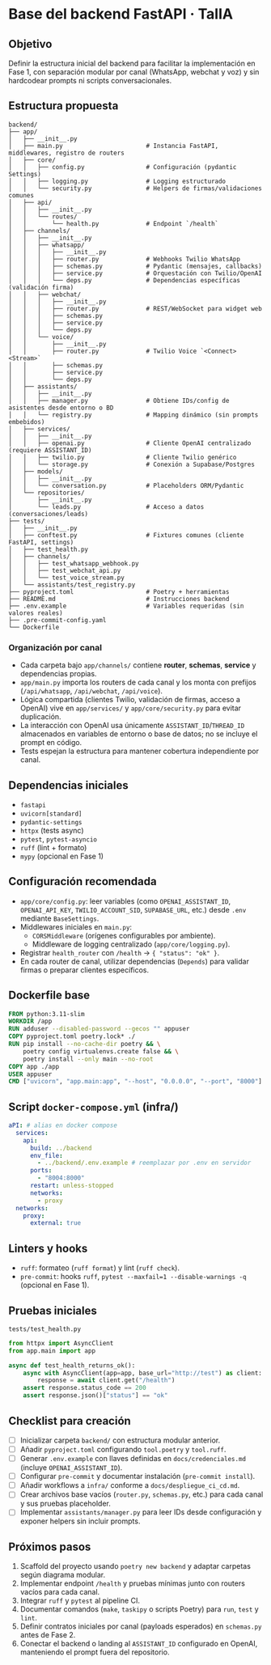 # Base del backend FastAPI · TalIA

## Objetivo
Definir la estructura inicial del backend para facilitar la implementación en Fase 1, con separación modular por canal (WhatsApp, webchat y voz) y sin hardcodear prompts ni scripts conversacionales.

## Estructura propuesta
```
backend/
├── app/
│   ├── __init__.py
│   ├── main.py                       # Instancia FastAPI, middlewares, registro de routers
│   ├── core/
│   │   ├── config.py                 # Configuración (pydantic Settings)
│   │   ├── logging.py                # Logging estructurado
│   │   └── security.py               # Helpers de firmas/validaciones comunes
│   ├── api/
│   │   ├── __init__.py
│   │   └── routes/
│   │       └── health.py             # Endpoint `/health`
│   ├── channels/
│   │   ├── __init__.py
│   │   ├── whatsapp/
│   │   │   ├── __init__.py
│   │   │   ├── router.py             # Webhooks Twilio WhatsApp
│   │   │   ├── schemas.py            # Pydantic (mensajes, callbacks)
│   │   │   ├── service.py            # Orquestación con Twilio/OpenAI
│   │   │   └── deps.py               # Dependencias específicas (validación firma)
│   │   ├── webchat/
│   │   │   ├── __init__.py
│   │   │   ├── router.py             # REST/WebSocket para widget web
│   │   │   ├── schemas.py
│   │   │   ├── service.py
│   │   │   └── deps.py
│   │   └── voice/
│   │       ├── __init__.py
│   │       ├── router.py             # Twilio Voice `<Connect><Stream>`
│   │       ├── schemas.py
│   │       ├── service.py
│   │       └── deps.py
│   ├── assistants/
│   │   ├── __init__.py
│   │   ├── manager.py                # Obtiene IDs/config de asistentes desde entorno o BD
│   │   └── registry.py               # Mapping dinámico (sin prompts embebidos)
│   ├── services/
│   │   ├── __init__.py
│   │   ├── openai.py                 # Cliente OpenAI centralizado (requiere ASSISTANT_ID)
│   │   ├── twilio.py                 # Cliente Twilio genérico
│   │   └── storage.py                # Conexión a Supabase/Postgres
│   ├── models/
│   │   ├── __init__.py
│   │   └── conversation.py           # Placeholders ORM/Pydantic
│   └── repositories/
│       ├── __init__.py
│       └── leads.py                  # Acceso a datos (conversaciones/leads)
├── tests/
│   ├── __init__.py
│   ├── conftest.py                   # Fixtures comunes (cliente FastAPI, settings)
│   ├── test_health.py
│   ├── channels/
│   │   ├── test_whatsapp_webhook.py
│   │   ├── test_webchat_api.py
│   │   └── test_voice_stream.py
│   └── assistants/test_registry.py
├── pyproject.toml                    # Poetry + herramientas
├── README.md                         # Instrucciones backend
├── .env.example                      # Variables requeridas (sin valores reales)
├── .pre-commit-config.yaml
└── Dockerfile
```

### Organización por canal
- Cada carpeta bajo `app/channels/` contiene **router**, **schemas**, **service** y dependencias propias.
- `app/main.py` importa los routers de cada canal y los monta con prefijos (`/api/whatsapp`, `/api/webchat`, `/api/voice`).
- Lógica compartida (clientes Twilio, validación de firmas, acceso a OpenAI) vive en `app/services/` y `app/core/security.py` para evitar duplicación.
- La interacción con OpenAI usa únicamente `ASSISTANT_ID`/`THREAD_ID` almacenados en variables de entorno o base de datos; no se incluye el prompt en código.
- Tests espejan la estructura para mantener cobertura independiente por canal.

## Dependencias iniciales
- `fastapi`
- `uvicorn[standard]`
- `pydantic-settings`
- `httpx` (tests async)
- `pytest`, `pytest-asyncio`
- `ruff` (lint + formato)
- `mypy` (opcional en Fase 1)

## Configuración recomendada
- `app/core/config.py`: leer variables (como `OPENAI_ASSISTANT_ID`, `OPENAI_API_KEY`, `TWILIO_ACCOUNT_SID`, `SUPABASE_URL`, etc.) desde `.env` mediante `BaseSettings`.
- Middlewares iniciales en `main.py`:
  - `CORSMiddleware` (orígenes configurables por ambiente).
  - Middleware de logging centralizado (`app/core/logging.py`).
- Registrar `health_router` con `/health` → `{ "status": "ok" }`.
- En cada router de canal, utilizar dependencias (`Depends`) para validar firmas o preparar clientes específicos.

## Dockerfile base
```dockerfile
FROM python:3.11-slim
WORKDIR /app
RUN adduser --disabled-password --gecos "" appuser
COPY pyproject.toml poetry.lock* ./
RUN pip install --no-cache-dir poetry && \
    poetry config virtualenvs.create false && \
    poetry install --only main --no-root
COPY app ./app
USER appuser
CMD ["uvicorn", "app.main:app", "--host", "0.0.0.0", "--port", "8000"]
```

## Script `docker-compose.yml` (infra/)
```yaml
aPI: # alias en docker compose
  services:
    api:
      build: ../backend
      env_file:
        - ../backend/.env.example # reemplazar por .env en servidor
      ports:
        - "8004:8000"
      restart: unless-stopped
      networks:
        - proxy
  networks:
    proxy:
      external: true
```

## Linters y hooks
- `ruff`: formateo (`ruff format`) y lint (`ruff check`).
- `pre-commit`: hooks `ruff`, `pytest --maxfail=1 --disable-warnings -q` (opcional en Fase 1).

## Pruebas iniciales
`tests/test_health.py`
```python
from httpx import AsyncClient
from app.main import app

async def test_health_returns_ok():
    async with AsyncClient(app=app, base_url="http://test") as client:
        response = await client.get("/health")
    assert response.status_code == 200
    assert response.json()["status"] == "ok"
```

## Checklist para creación
- [ ] Inicializar carpeta `backend/` con estructura modular anterior.
- [ ] Añadir `pyproject.toml` configurando `tool.poetry` y `tool.ruff`.
- [ ] Generar `.env.example` con llaves definidas en `docs/credenciales.md` (incluye `OPENAI_ASSISTANT_ID`).
- [ ] Configurar `pre-commit` y documentar instalación (`pre-commit install`).
- [ ] Añadir workflows a `infra/` conforme a `docs/despliegue_ci_cd.md`.
- [ ] Crear archivos base vacíos (`router.py`, `schemas.py`, etc.) para cada canal y sus pruebas placeholder.
- [ ] Implementar `assistants/manager.py` para leer IDs desde configuración y exponer helpers sin incluir prompts.

## Próximos pasos
1. Scaffold del proyecto usando `poetry new backend` y adaptar carpetas según diagrama modular.
2. Implementar endpoint `/health` y pruebas mínimas junto con routers vacíos para cada canal.
3. Integrar `ruff` y `pytest` al pipeline CI.
4. Documentar comandos (`make`, `taskipy` o scripts Poetry) para `run`, `test` y `lint`.
5. Definir contratos iniciales por canal (payloads esperados) en `schemas.py` antes de Fase 2.
6. Conectar el backend o landing al `ASSISTANT_ID` configurado en OpenAI, manteniendo el prompt fuera del repositorio.
